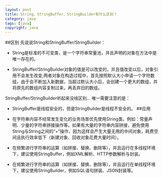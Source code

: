```yaml
---
layout: post
title: String、StringBuffer、StringBuilder有什么区别？
category: java
tags: [java]
copyright: java
---
```


##区别
先说说String和StringBuffer/StringBuilder：
 - String是标准的不可变类，是一个字符串常量池，并且声明的对象在方法中是唯一存在的。



 - StringBuffer/StringBuilder对象的值是可以改变的，并且值改变以后，对象引用不会发生改变;两者对象在构造过程中，首先按照默认大小申请一个字符数组，由于会不断加入新数据，当超过默认大小后，会创建一个更大的数组，并将原先的数组内容复制过来，再丢弃旧的数组。

StringBuffer/StringBuilder听起来没啥区别...
唯一需要注意的是：
 - StringBuffer是线程安全的，但是StringBuilder是线程不安全的。
##应用
 - 在字符串内容不经常发生变化的业务场景优先使用String类。例如：常量声明、少量的字符串拼接操作等。如果有大量的字符串内容拼接，避免使用String与String之间的“+”操作，因为这样会产生大量无用的中间对象，耗费空间且执行效率低下（新建对象、回收对象花费大量时间）。



 - 在频繁进行字符串的运算（如拼接、替换、删除等），并且运行在多线程环境下，建议使用StringBuffer，例如XML解析、HTTP参数解析与封装。



 - 在频繁进行字符串的运算（如拼接、替换、删除等），并且运行在单线程环境下，建议使用StringBuilder，例如SQL语句拼装、JSON封装等。





